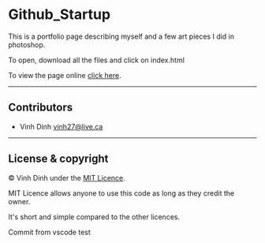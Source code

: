 # Github_Startup

This is a portfolio page describing myself and a few art pieces I did in photoshop.

To open, download all the files and click on index.html

To view the page online [click here](https://vinhtagecoder.github.io/Github_Startup/).

---

## Contributors

- Vinh Dinh <vinh27@live.ca>

---

## License & copyright

© Vinh Dinh under the [MIT Licence](LICENSE).

MIT Licence allows anyone to use this code as long as they credit the owner.

It's short and simple compared to the other licences.

Commit from vscode test